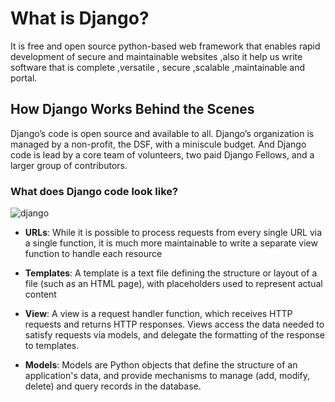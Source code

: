 # What is Django?
It is free and open source python-based web framework that enables rapid development of secure and maintainable websites ,also it help us write software that is complete ,versatile , secure ,scalable ,maintainable and portal.

## How Django Works Behind the Scenes
Django’s code is open source and available to all. Django’s organization is managed by a non-profit, the DSF, with a miniscule budget. And Django code is lead by a core team of volunteers, two paid Django Fellows, and a larger group of contributors.

### What does Django code look like?
![django](https://developer.mozilla.org/en-US/docs/Learn/Server-side/Django/Introduction/basic-django.png)

+ **URLs**: While it is possible to process requests from every single URL via a single function, it is much more maintainable to write a separate view function to handle each resource

+ **Templates**: A template is a text file defining the structure or layout of a file (such as an HTML page), with placeholders used to represent actual content

+ **View**: A view is a request handler function, which receives HTTP requests and returns HTTP responses. Views access the data needed to satisfy requests via models, and delegate the formatting of the response to templates.

+ **Models**: Models are Python objects that define the structure of an application's data, and provide mechanisms to manage (add, modify, delete) and query records in the database.